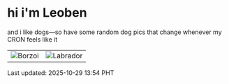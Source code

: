 # hi i'm Leoben

and i like dogs—so have some random dog pics that change whenever my CRON feels like it

|  |  |
|--------|----------|
| ![Borzoi](https://random-dog-vercel.vercel.app/api/random-borzoi?v=1761717286) | ![Labrador](https://random-dog-vercel.vercel.app/api/random-labrador?v=1761717286) |

Last updated: 2025-10-29 13:54 PHT
